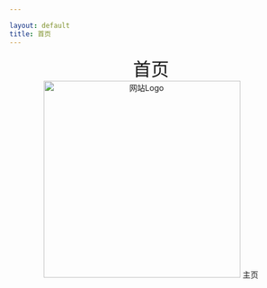 ```yaml
---

layout: default
title: 首页
---
```


<div style="text-align: center;">
<span style="font-size: 32px;"> 首页 </span>
</div>

<div style="text-align: center;">
<img src="{{ '/photos/logo1.png' | relative_url }}" alt="网站Logo" height="350" width="350">
主页
</div>

